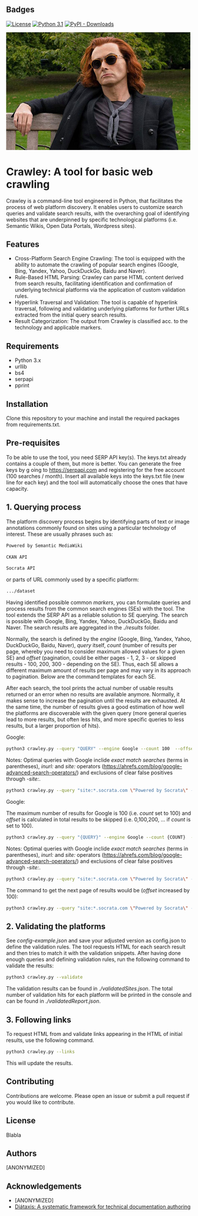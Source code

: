 ## Badges

[![License](https://img.shields.io/badge/License-CC%20BY%204.0-lightgrey.svg)](http://creativecommons.org/licenses/by/4.0/) [![Python 3.1](https://img.shields.io/badge/python-3.1-blue.svg)](https://www.python.org/downloads/release/python-300/) [![PyPI - Downloads]()]()

<img src="crawley-lite.jpg" width="500">

# Crawley: A tool for basic web crawling

Crawley is a command-line tool engineered in Python, that facilitates the process of web platform discovery. It enables users to customize search queries and validate search results, with the overarching goal of identifying websites that are underpinned by specific technological platforms (i.e. Semantic Wikis, Open Data Portals, Wordpress sites). 

## Features

- Cross-Platform Search Engine Crawling: The tool is equipped with the ability to automate the crawling of popular search engines (Google, Bing, Yandex, Yahoo, DuckDuckGo, Baidu and Naver). 
- Rule-Based HTML Parsing: Crawley can parse HTML content derived from search results, facilitating identification and confirmation of underlying technical platforms via the application of custom validation rules.
- Hyperlink Traversal and Validation: The tool is capable of hyperlink traversal, following and validating underlying platforms for further URLs extracted from the initial query search results.
- Result Categorization: The output from Crawley is classified acc. to the technology and applicable markers. 

## Requirements

- Python 3.x
- urllib
- bs4
- serpapi
- pprint

## Installation

Clone this repository to your machine and install the required packages from requirements.txt.

## Pre-requisites

To be able to use the tool, you need SERP API key(s). The keys.txt already contains a couple of them, but more is better. You can generate the free keys by g oing to https://serpapi.com and registering for the free account (100 searches / month). Insert all available keys into the keys.txt file (new line for each key) and the tool will automatically choose the ones that have capacity.

## 1. Querying process

The platform discovery process begins by identifying parts of text or image annotations commonly found on sites using a particular technology of interest. These are usually phrases such as:

```bash
Powered by Semantic MediaWiki
```
```bash
CKAN API
```
```bash
Socrata API
```
or parts of URL commonly used by a specific platform:

```bash
.../dataset
```

Having identified possible common _markers_, you can formulate queries and process results from the common search engines (SEs) with the tool. The tool extends the SERP API as a reliable solution to SE querying. The search is possible with Google, Bing, Yandex, Yahoo, DuckDuckGo, Baidu and Naver. The search results are aggregated in the _./results_ folder. 

Normally, the search is defined by the _engine_ (Google, Bing, Yandex, Yahoo, DuckDuckGo, Baidu, Naver), _query_ itself, _count_ (number of results per page, whereby you need to consider maximum allowed values for a given SE) and _offset_ (pagination, could be either pages - 1, 2, 3 - or skipped results - 100, 200, 300 - depending on the SE). Thus, each SE allows a different maximum amount of results per page and may vary in its approach to pagination. Below are the command templates for each SE.

After each search, the tool prints the actual number of usable results returned or an error when no results are available anymore. Normally, it makes sense to increase the pagination until the results are exhausted. At the same time, the number of results gives a good estimation of how well the platforms are discoverable with the given query (more general queries lead to more results, but often less hits, and more specific queries to less results, but a larger proportion of hits).

Google:
```bash
python3 crawley.py --query "QUERY" --engine Google --count 100  --offset 100
```
Notes: Optimal queries with Google inclide _exact match searches_ (terms in parentheses), _inurl:_ and _site:_ operators (https://ahrefs.com/blog/google-advanced-search-operators/) and exclusions of clear false positives through _-site:_. 

```bash
python3 crawley.py --query "site:*.socrata.com \"Powered by Socrata\" -site:socrata.com" --engine Google --count 100  --offset 0
```

Google:

The maximum number of results for Google is 100 (i.e. _count_ set to 100) and _offset_ is calculated in total results to be skipped (i.e. 0,100,200, ... if _count_ is set to 100).

```bash
python3 crawley.py --query "{QUERY}" --engine Google --count {COUNT}  --offset {OFFSET}
```
Notes: Optimal queries with Google inclide _exact match searches_ (terms in parentheses), _inurl:_ and _site:_ operators (https://ahrefs.com/blog/google-advanced-search-operators/) and exclusions of clear false positives through _-site:_. 

```bash
python3 crawley.py --query "site:*.socrata.com \"Powered by Socrata\" -site:socrata.com" --engine Google --count 100  --offset 0
```

The command to get the next page of results would be (_offset_ increased by 100):

```bash
python3 crawley.py --query "site:*.socrata.com \"Powered by Socrata\" -site:socrata.com" --engine Google --count 100  --offset 100
```

## 2. Validating the platforms

See _config-example.json_ and save your adjusted version as config.json to define the validation rules. The tool requests HTML for each search result and then tries to match it with the validation snippets. After having done enough queries and defining validation rules, run the following command to validate the results:

```bash
python3 crawley.py --validate
```

The validation results can be found in _./validatedSites.json_. The total number of validation hits for each platform will be printed in the console and can be found in  _./validatedReport.json_.

## 3. Following links

To request HTML from and validate links appearing in the HTML of initial results, use the following command.

```bash
python3 crawley.py --links
```

This will update the results.

## Contributing

Contributions are welcome. Please open an issue or submit a pull request if you would like to contribute.

## License

Blabla


## Authors

[ANONYMIZED]

## Acknowledgements
- [ANONYMIZED]
- [Diátaxis: A systematic framework for technical documentation authoring](https://diataxis.fr)
